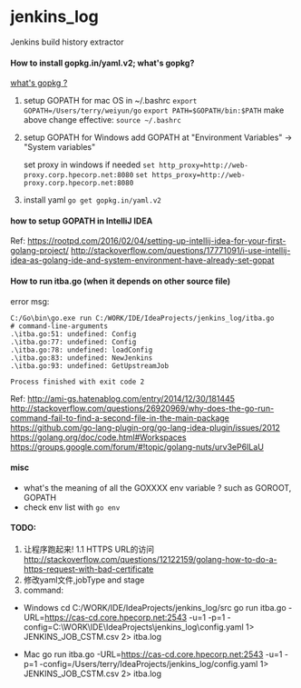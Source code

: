 # jenkins_log
Jenkins build history extractor

#### How to install gopkg.in/yaml.v2; what's gopkg?
[what's gopkg ?](http://blog.csdn.net/siddontang/article/details/38083159)

1. setup GOPATH for mac OS in ~/.bashrc
    `export GOPATH=/Users/terry/weiyun/go`
    `export PATH=$GOPATH/bin:$PATH`
    make above change effective: `source ~/.bashrc`

2. setup GOPATH for Windows
   add GOPATH at "Environment Variables" -> "System variables"

    set proxy in windows if needed
    `set http_proxy=http://web-proxy.corp.hpecorp.net:8080`
    `set https_proxy=http://web-proxy.corp.hpecorp.net:8080`

3. install yaml `go get gopkg.in/yaml.v2`

#### how to setup GOPATH in IntelliJ IDEA
Ref:
https://rootpd.com/2016/02/04/setting-up-intellij-idea-for-your-first-golang-project/ 
http://stackoverflow.com/questions/17771091/i-use-intellij-idea-as-golang-ide-and-system-environment-have-already-set-gopat

#### How to run itba.go (when it depends on other source file)
error msg:

    C:/Go\bin\go.exe run C:/WORK/IDE/IdeaProjects/jenkins_log/itba.go
    # command-line-arguments
    .\itba.go:51: undefined: Config
    .\itba.go:77: undefined: Config
    .\itba.go:78: undefined: loadConfig
    .\itba.go:83: undefined: NewJenkins
    .\itba.go:93: undefined: GetUpstreamJob
    
    Process finished with exit code 2
Ref: 
http://ami-gs.hatenablog.com/entry/2014/12/30/181445
http://stackoverflow.com/questions/26920969/why-does-the-go-run-command-fail-to-find-a-second-file-in-the-main-package
https://github.com/go-lang-plugin-org/go-lang-idea-plugin/issues/2012
https://golang.org/doc/code.html#Workspaces
https://groups.google.com/forum/#!topic/golang-nuts/urv3eP6ILaU

#### misc
- what's the meaning of all the GOXXXX env variable ? such as GOROOT, GOPATH
- check env list with `go env`

#### TODO:
1. 让程序跑起来!
   1.1 HTTPS URL的访问 http://stackoverflow.com/questions/12122159/golang-how-to-do-a-https-request-with-bad-certificate
2. 修改yaml文件,jobType and stage
3. command:
- Windows
   cd C:/WORK/IDE/IdeaProjects/jenkins_log/src
   go run itba.go -URL=https://cas-cd.core.hpecorp.net:2543 -u=1 -p=1 -config=C:\WORK\IDE\IdeaProjects\jenkins_log\config.yaml 1> JENKINS_JOB_CSTM.csv 2> itba.log
   
- Mac
   go run itba.go -URL=https://cas-cd.core.hpecorp.net:2543 -u=1 -p=1 -config=/Users/terry/IdeaProjects/jenkins_log/config.yaml 1> JENKINS_JOB_CSTM.csv 2> itba.log